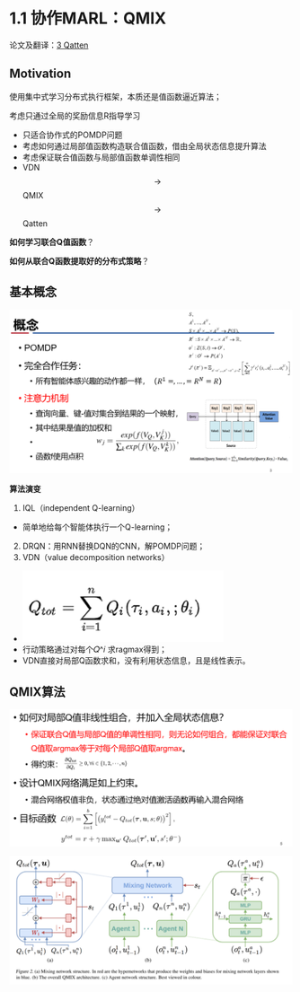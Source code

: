 # 1.1 协作MARL：QMIX

论文及翻译：[3 Qatten](./paper_MARL/Qatten.md)

## Motivation

使用集中式学习分布式执行框架，本质还是值函数逼近算法；

考虑只通过全局的奖励信息R指导学习
- 只适合协作式的POMDP问题
- 考虑如何通过局部值函数构造联合值函数，借由全局状态信息提升算法
- 考虑保证联合值函数与局部值函数单调性相同
- VDN $$\rightarrow$$ QMIX $$\rightarrow$$ Qatten

**如何学习联合Q值函数**？

**如何从联合Q函数提取好的分布式策略**？

## 基本概念

![](img/2020-08-04-21-50-08.png)

**算法演变**

1. IQL（independent Q-learning）
  - 简单地给每个智能体执行一个Q-learning；
2. DRQN：用RNN替换DQN的CNN，解POMDP问题；
3. VDN（value decomposition networks）
  - ![](img/2020-08-04-21-51-46.png)
  - 行动策略通过对每个𝑄^𝑖 求ragmax得到；
  - VDN直接对局部Q函数求和，没有利用状态信息，且是线性表示。

## QMIX算法

![](img/2020-08-04-21-52-41.png)

![](img/2020-08-04-21-52-49.png)
